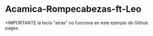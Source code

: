 # Acamica-Rompecabezas-ft-Leo

*IMPORTANTE la tecla "atras" no funciona en este ejemplo de Github pages.

